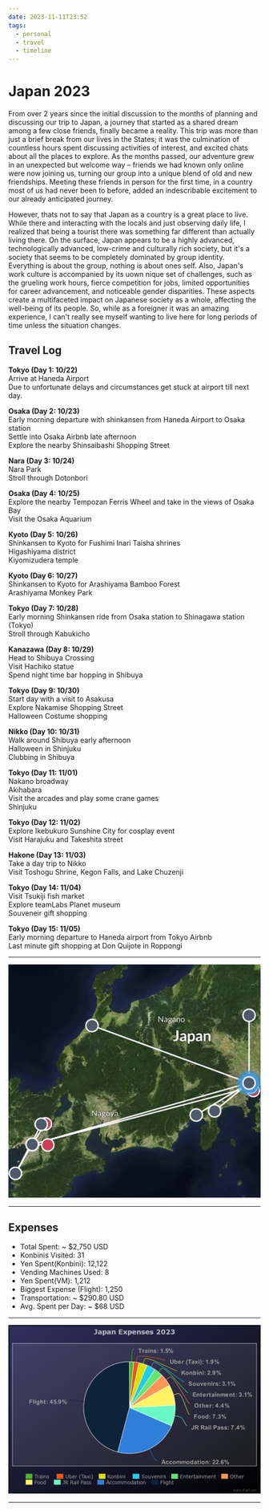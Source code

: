 ```yaml
---
date: 2023-11-11T23:52
tags:
  - personal
  - travel
  - timeline
---
```


# Japan 2023
From over 2 years since the initial discussion to the months of planning and discussing our trip to Japan, a journey that started as a shared dream among a few close friends, finally became a reality. 
This trip was more than just a brief break from our lives in the States; it was the culmination of countless hours spent discussing activities of interest, and excited chats about all the places to explore. 
As the months passed, our adventure grew in an unexpected but welcome way – friends we had known only online were now joining us, turning our group into a unique blend of old and new friendships. 
Meeting these friends in person for the first time, in a country most of us had never been to before, added an indescribable excitement to our already anticipated journey.

However, thats not to say that Japan as a country is a great place to live. While there and interacting with the locals and just observing daily life, I realized that being a tourist there was something far different than actually living there. On the surface, Japan appears to be a highly advanced, technologically advanced, low-crime and culturally rich society, but it's a society that seems to be completely dominated by group identity. Everything is about the group, nothing is about ones self. Also, Japan's work culture is accompanied by its uown nique set of challenges, such as the grueling work hours, fierce competition for jobs, limited opportunities for career advancement, and noticeable gender disparities. These aspects create a multifaceted impact on Japanese society as a whole, affecting the well-being of its people. So, while as a foreigner it was an amazing experience, I can't really see myself wanting to live here for long periods of time unless the situation changes. 

## Travel Log

**Tokyo (Day 1: 10/22)** </br>
Arrive at Haneda Airport </br>
Due to unfortunate delays and circumstances get stuck at airport till next day.

**Osaka (Day 2: 10/23)** </br>
Early morning departure with shinkansen from Haneda Airport to Osaka station </br>
Settle into Osaka Airbnb late afternoon </br>
Explore the nearby Shinsaibashi Shopping Street

**Nara (Day 3: 10/24)**</br>
Nara Park</br>
Stroll through Dotonbori

**Osaka (Day 4: 10/25)**</br>
Explore the nearby Tempozan Ferris Wheel and take in the views of Osaka Bay</br>
Visit the Osaka Aquarium

**Kyoto (Day 5: 10/26)**</br>
Shinkansen to Kyoto for Fushimi Inari Taisha shrines</br>
Higashiyama district</br>
Kiyomizudera temple

**Kyoto (Day 6: 10/27)**</br>
Shinkansen to Kyoto for Arashiyama Bamboo Forest</br>
Arashiyama Monkey Park

**Tokyo (Day 7: 10/28)**</br>
Early morning Shinkansen ride from Osaka station to Shinagawa station (Tokyo) </br>
Stroll through Kabukicho

**Kanazawa (Day 8: 10/29)**</br>
Head to Shibuya Crossing</br>
Visit Hachiko statue</br>
Spend night time bar hopping in Shibuya


**Tokyo (Day 9: 10/30)**</br>
Start day with a visit to Asakusa</br>
Explore Nakamise Shopping Street</br>
Halloween Costume shopping

**Nikko (Day 10: 10/31)**</br>
Walk around Shibuya early afternoon</br>
Halloween in Shinjuku</br>
Clubbing in Shibuya

**Tokyo (Day 11: 11/01)**</br>
Nakano broadway</br>
Akihabara</br>
Visit the arcades and play some crane games</br>
Shinjuku

**Tokyo (Day 12: 11/02)**</br>
Explore Ikebukuro Sunshine City for cosplay event </br>
Visit Harajuku and Takeshita street

**Hakone (Day 13: 11/03)**</br>
Take a day trip to Nikko</br>
Visit Toshogu Shrine, Kegon Falls, and Lake Chuzenji

**Tokyo (Day 14: 11/04)**</br>
Visit Tsukiji fish market</br>
Explore teamLabs Planet museum</br>
Souveneir gift shopping

**Tokyo (Day 15: 11/05)**</br>
Early morning departure to Haneda airport from Tokyo Airbnb</br>
Last minute gift shopping at Don Quijote in Roppongi


---

![Japan Map_2023](./static/japans_map_2023.jpg)

---
## Expenses 

  * Total Spent: ~ $2,750 USD
  * Konbinis Visited: 31
  * Yen Spent(Konbini): 12,122
  * Vending Machines Used: 8
  * Yen Spent(VM): 1,212
  * Biggest Expense (Flight): 1,250 
  * Transportation: ~ $290.80 USD
  * Avg. Spent per Day: ~ $68 USD

---

![Japan Expenses_2023](./static/japan_expenses_2023.png)

---

